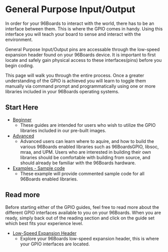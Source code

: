 # General Purpose Input/Output

In order for your 96Boards to interact with the world, there has to be an interface between them. This is where the GPIO comes in handy. Using this       interface you will teach your board to sense and interact with the environment.

General Purpose Input/Output pins are accessable through the low-speed expansion header found on your 96Boards device. It is important to first locate and safely gain physical access to these interfaces(pins) before you begin coding.

This page will walk you through the entire process. Once a greater understanding of the GPIO is achieved you will learn to toggle them manually via command prompt and programmatically using one or more libraries included in your 96Boards operating systems.

## Start Here

- [Beginner](Beginner/README.md)
   - These guides are intended for users who wish to utilize the GPIO libraries included in our pre-built images.
- [Advanced](Advanced/README.md)
   - Advanced users can learn where to aquire, and how to build the various 96Boards enabled libraries such as 96BoardsGPIO, libsoc, mraa, and UPM. Users who are interested in building their own libraries should be comfortable with building from source, and should already be familiar with the 96Boards hardware.
- [Examples - Sample code](Examples/README.md)
   - These example will provide commented sample code for all 96Boards enabled libraries.

## Read more

Before starting either of the GPIO guides, feel free to read more about the different GPIO interfaces available to you on your 96Boards. When you are ready, simply back out of the reading section and click on the guide set which best fits your experience level.

- [Low-Speed Expansion Header](LSExpansionHeader/README.md)
   - Explore your 96Boards low-speed expansion header, this is where your GPIO interfaces are located.
